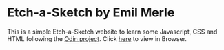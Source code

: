 # Etch-a-Sketch by Emil Merle

This is a simple Etch-a-Sketch website to learn some Javascript, CSS and HTML following the [Odin project](http://www.theodinproject.com).
Click [here](https://emilmerle.github.io/Etch-a-Sketch/) to view in Browser.
